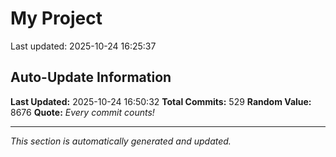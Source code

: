 # My Project


Last updated: 2025-10-24 16:25:37
























































































































































































































































































































































































































































































































































































































































































































































































































































































































































## Auto-Update Information

**Last Updated:** 2025-10-24 16:50:32
**Total Commits:** 529
**Random Value:** 8676
**Quote:** _Every commit counts!_

---
_This section is automatically generated and updated._